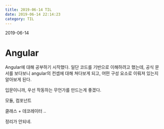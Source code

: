 ```yaml
---
title: 2019-06-14 TIL
date: 2019-06-14 22:14:23
category: TIL
---
```


2019-06-14

# Angular

Angular에 대해 공부하기 시작했다. 일단 코드를 기반으로 이해하려고 했는데, 공식 문서를 보다보니 angular의 컨셉에 대해 쳐다보게 되고, 어떤 구성 요소로 이뤄져 있는지 알아보게 된다.

입문이니까, 우선 작동하는 무언가를 만드는게 좋겠다.

모듈, 컴포넌트

클래스 + 데코레이터 ..

정리가 안되네.
